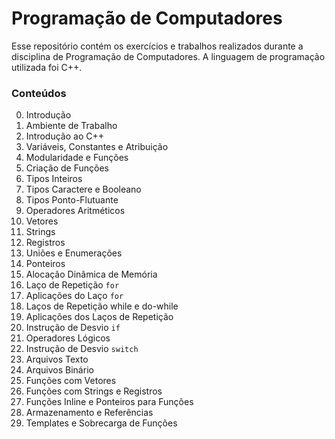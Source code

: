 # Programação de Computadores
Esse repositório contém os exercícios e trabalhos realizados durante a disciplina de Programação de Computadores. A linguagem de programação utilizada foi C++.

### Conteúdos

00. Introdução
01. Ambiente de Trabalho
02. Introdução ao C++
03. Variáveis, Constantes e Atribuição
04. Modularidade e Funções
05. Criação de Funções
06. Tipos Inteiros
07. Tipos Caractere e Booleano
08. Tipos Ponto-Flutuante
09. Operadores Aritméticos
10. Vetores
11. Strings
12. Registros
13. Uniões e Enumerações
14. Ponteiros
15. Alocação Dinâmica de Memória
16. Laço de Repetição `for`
18. Aplicações do Laço `for`
19. Laços de Repetição while e do-while
20. Aplicações dos Laços de Repetição
21. Instrução de Desvio `if`
22. Operadores Lógicos
23. Instrução de Desvio `switch`
24. Arquivos Texto
25. Arquivos Binário
26. Funções com Vetores
27. Funções com Strings e Registros
28. Funções Inline e Ponteiros para Funções
29. Armazenamento e Referências
30. Templates e Sobrecarga de Funções
